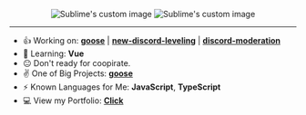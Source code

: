 <p align="center">
  <img src="https://github-readme-stats.vercel.app/api?username=bad-boy-discord&show_icons=true&theme=dark&count_private=true" alt="Sublime's custom image"/>
  <img src="https://github-readme-stats.vercel.app/api/wakatime?username=badboydiscord&theme=dark" alt="Sublime's custom image"/>
</p>

<hr>

- 👍 Working on: **[goose](https://top.gg/bot/819564452722376745)** | **[new-discord-leveling](https://npmjs.com/package/new-discord-leveling)** | **[discord-moderation](https://npmjs.com/package/discord-moderation)**
- 📕 Learning: **Vue**
- 😐 Don't ready for coopirate.
- ✌ One of Big Projects: **[goose](https://top.gg/bot/819564452722376745)**
- ⚡ Known Languages for Me: **JavaScript**, **TypeScript**
- 💻 View my Portfolio: **[Click](https://badboydiscord.tk/)**
